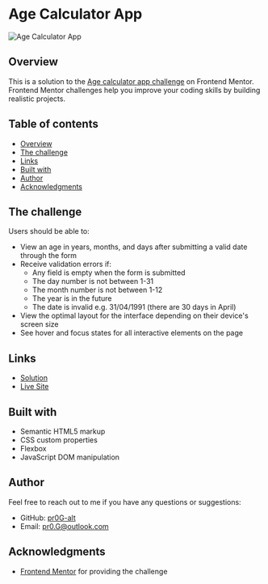 # Age Calculator App

![Age Calculator App](https://res.cloudinary.com/dz209s6jk/image/upload/f_auto,q_auto,w_900/Screenshots/r2tzyd79kz4ipbl206lo.jpg)


## Overview
This is a solution to the [Age calculator app challenge](https://www.frontendmentor.io/challenges/age-calculator-app-dF9DFFpj-Q) on Frontend Mentor. Frontend Mentor challenges help you improve your coding skills by building realistic projects. 


## Table of contents

- [Overview](#overview)
- [The challenge](#the-challenge)
- [Links](#links)
- [Built with](#built-with)
- [Author](#author)
- [Acknowledgments](#acknowledgments)


## The challenge

Users should be able to:

- View an age in years, months, and days after submitting a valid date through the form
- Receive validation errors if:
  - Any field is empty when the form is submitted
  - The day number is not between 1-31
  - The month number is not between 1-12
  - The year is in the future
  - The date is invalid e.g. 31/04/1991 (there are 30 days in April)
- View the optimal layout for the interface depending on their device's screen size
- See hover and focus states for all interactive elements on the page


## Links

- [Solution](https://www.frontendmentor.io/solutions/age-calculator-app-oLsg1chHO0)
- [Live Site](https://pr0g-alt.github.io/Age-Calculator-App/)


## Built with

- Semantic HTML5 markup
- CSS custom properties
- Flexbox
- JavaScript DOM manipulation


## Author

Feel free to reach out to me if you have any questions or suggestions:

- GitHub: [pr0G-alt](https://github.com/pr0G-alt)
- Email: pr0.G@outlook.com


## Acknowledgments

- [Frontend Mentor](https://www.frontendmentor.io) for providing the challenge
